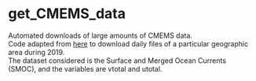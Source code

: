 # get_CMEMS_data
Automated downloads of large amounts of CMEMS data. <br />
Code adapted from [here](https://insitu.copernicus.eu/FactSheets/CMEMS/) to download daily files of a particular geographic area during 2019. <br />
The dataset considered is the Surface and Merged Ocean Currents (SMOC), and the variables are vtotal and utotal. 

